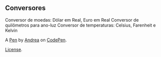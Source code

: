 Conversores
-----------
Conversor de moedas: Dólar em Real, Euro em Real
Conversor de quilômetros para ano-luz
Conversor de temperaturas: Celsius, Farenheit e Kelvin

A [Pen](https://codepen.io/Dedeia43/pen/qBYObyr) by [Andrea](https://codepen.io/Dedeia43) on [CodePen](https://codepen.io).

[License](https://codepen.io/license/pen/qBYObyr).